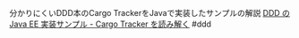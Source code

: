 分かりにくいDDD本のCargo TrackerをJavaで実装したサンプルの解説
[DDD の Java EE 実装サンプル - Cargo Tracker を読み解く](https://qiita.com/opengl-8080/items/4f8938c65d8a2b7e50d0)
#ddd 